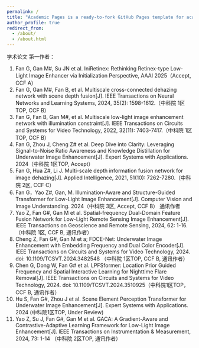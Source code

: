 ```yaml
---
permalink: /
title: "Academic Pages is a ready-to-fork GitHub Pages template for academic personal websites"
author_profile: true
redirect_from: 
  - /about/
  - /about.html
---
```


学术论文
第一作者：
1.	Fan G, Gan M#, Su JN et al. IniRetinex: Rethinking Retinex-type Low-Light Image Enhancer via Initialization Perspective, AAAI 2025（Accept, CCF A）
2.	Fan G, Gan M#, Fan B, et al. Multiscale cross-connected dehazing network with scene depth fusion[J]. IEEE Transactions on Neural Networks and Learning Systems, 2024, 35(2): 1598-1612.（中科院 1区TOP, CCF B）
3.	Fan G, Fan B, Gan M#, et al. Multiscale low-light image enhancement network with illumination constraint[J]. IEEE Transactions on Circuits and Systems for Video Technology, 2022, 32(11): 7403-7417.（中科院 1区TOP, CCF B）
4.	Fan G, Zhou J, Cheng Z# et al. Deep Dive into Clarity: Leveraging Signal-to-Noise Ratio Awareness and Knowledge Distillation for Underwater Image Enhancement[J]. Expert Systems with Applications. 2024（中科院 1区TOP, Accept）
5.	Fan G, Hua Z#, Li J. Multi-scale depth information fusion network for image dehazing[J]. Applied Intelligence, 2021, 51(10): 7262-7280.（中科院 2区, CCF C）
6.	Fan G，Yao Z#, Gan, M. Illumination-Aware and Structure-Guided Transformer for Low-Light Image Enhancement[J]. Computer Vision and Image Understanding. 2024（中科院 3区, Accept, CCF B）
通讯作者
1.	Yao Z, Fan G#, Gan M et al. Spatial-frequency Dual-Domain Feature Fusion Network for Low-Light Remote Sensing Image Enhancement[J]. IEEE Transactions on Geoscience and Remote Sensing, 2024, 62: 1-16.（中科院 1区, CCF B, 通讯作者）
2.	Cheng Z, Fan G#, Gan M et a; FDCE-Net: Underwater Image Enhancement with Embedding Frequency and Dual Color Encoder[J]. IEEE Transactions on Circuits and Systems for Video Technology, 2024. doi: 10.1109/TCSVT.2024.3482548 （中科院 1区TOP, CCF B, 通讯作者）
3.	Chen G, Dong W, Fan G# et al. LPFSformer: Location Prior Guided Frequency and Spatial Interactive Learning for Nighttime Flare Removal[J]. IEEE Transactions on Circuits and Systems for Video Technology, 2024. doi: 10.1109/TCSVT.2024.3510925（中科院1区TOP，CCF B, 通讯作者）
4.	Hu S, Fan G#, Zhou J et al. Scene Element Perception Transformer for Underwater Image Enhancement[J]. Expert Systems with Applications. 2024 (中科院1区TOP, Under Review)
5.	Yao Z, Su J, Fan G#, Gan M et al. GACA: A Gradient-Aware and Contrastive-Adaptive Learning Framework for Low-Light Image Enhancement[J]. IEEE Transactions on Instrumentation & Measurement, 2024, 73: 1-14 （中科院 2区TOP, 通讯作者）
